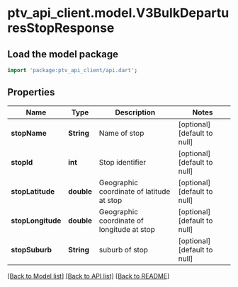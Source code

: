 # ptv_api_client.model.V3BulkDeparturesStopResponse

## Load the model package
```dart
import 'package:ptv_api_client/api.dart';
```

## Properties
Name | Type | Description | Notes
------------ | ------------- | ------------- | -------------
**stopName** | **String** | Name of stop | [optional] [default to null]
**stopId** | **int** | Stop identifier | [optional] [default to null]
**stopLatitude** | **double** | Geographic coordinate of latitude at stop | [optional] [default to null]
**stopLongitude** | **double** | Geographic coordinate of longitude at stop | [optional] [default to null]
**stopSuburb** | **String** | suburb of stop | [optional] [default to null]

[[Back to Model list]](../README.md#documentation-for-models) [[Back to API list]](../README.md#documentation-for-api-endpoints) [[Back to README]](../README.md)


